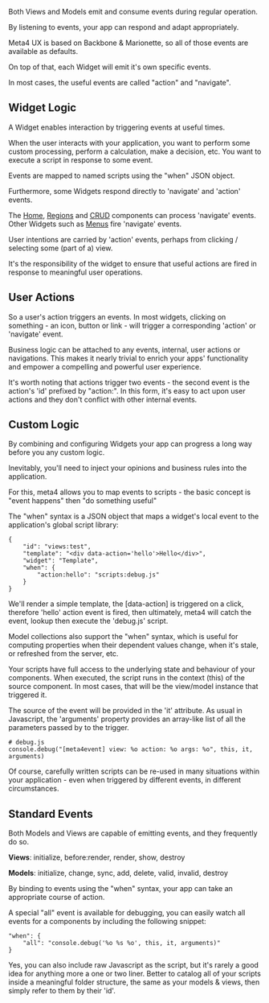 Both Views and Models emit and consume events during regular operation. 

By listening to events, your app can respond and adapt appropriately.

Meta4 UX is based on Backbone & Marionette, so all of those events are available as defaults.

On top of that, each Widget will emit it's own specific events.

In most cases, the useful events are called "action" and "navigate".

Widget Logic
------------

A Widget enables interaction by triggering events at useful times.

When the user interacts with your application, you want to perform some custom processing, perform a calculation, make a decision, etc. You want to execute a script in response to some event.

Events are mapped to named scripts using the "when" JSON object.

Furthermore, some Widgets respond directly to 'navigate' and 'action' events.

The <a href="Home">Home</a>, <a href="Regions">Regions</a> and <a href="CRUD">CRUD</a> components can process 'navigate' events. Other Widgets such as <a href="Menus">Menus</a> fire  'navigate' events.

User intentions are carried by 'action' events, perhaps from clicking / selecting some (part of a) view.

It's the responsibility of the widget to ensure that useful actions are fired in response to meaningful user operations.
 
User Actions
------------

So a user's action triggers an events. In most widgets, clicking on something - an icon, button or link - will trigger a corresponding 'action' or 'navigate' event. 

Business logic can be attached to any events, internal, user actions or navigations. This makes it nearly trivial to enrich your apps' functionality and empower a compelling and powerful user experience.

It's worth noting that actions trigger two events - the second event is the action's 'id' prefixed by "action:". In this form, it's easy to act upon user actions and they don't conflict with other internal events.


Custom Logic
------------

By combining and configuring Widgets your app can progress a long way before you any custom logic. 

Inevitably, you'll need to inject your opinions and business rules into the application. 

For this, meta4 allows you to map events to scripts - the basic concept is "event happens" then "do something useful"

The "when" syntax is a JSON object that maps a widget's local event to the application's global script library:
 
	{
		"id": "views:test",
		"template": "<div data-action='hello'>Hello</div>",
		"widget": "Template",
		"when": {
			"action:hello": "scripts:debug.js"
		}
	}

We'll render a simple template, the [data-action] is triggered on a click, therefore 'hello' action event is fired, then ultimately, meta4 will catch the event, lookup then execute the 'debug.js' script.

Model collections also support the "when" syntax, which is useful for computing properties when their dependent values change, when it's stale, or refreshed from the server, etc.

Your scripts have full access to the underlying state and behaviour of your components. When executed, the script runs in the context (this) of the source component. In most cases, that will be the view/model instance that triggered it.

The source of the event will be provided in the 'it' attribute. As usual in Javascript, the 'arguments' property provides an array-like list of all the parameters passed by to the trigger.

	# debug.js
	console.debug("[meta4event] view: %o action: %o args: %o", this, it, arguments)

Of course, carefully written scripts can be re-used in many situations within your application - even when triggered by different events, in different circumstances.

Standard Events
---------------

Both Models and Views are capable of emitting events, and they frequently do so.

**Views**: 
	initialize, before:render, render, show, destroy

**Models**:
	initialize, change, sync, add, delete, valid, invalid, destroy

By binding to events using the "when" syntax, your app can take an appropriate course of action.

A special "all" event is available for debugging, you can easily watch all events for a components by including the following snippet:

	"when": {
		"all": "console.debug('%o %s %o', this, it, arguments)"
	}

Yes, you can also include raw Javascript as the script, but it's rarely a good idea for anything more a one or two liner. Better to catalog all of your scripts inside a meaningful folder structure, the same as your models & views, then simply refer to them by their 'id'.